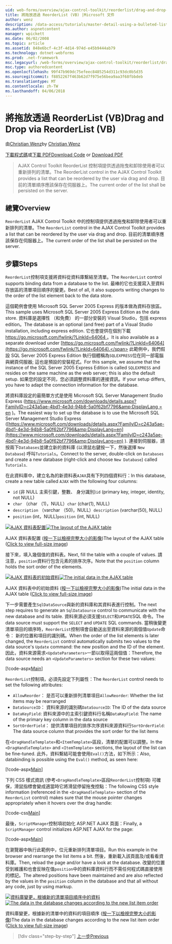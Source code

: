 ```yaml
---
uid: web-forms/overview/ajax-control-toolkit/reorderlist/drag-and-drop-via-reorderlist-vb
title: 將拖放透過 ReorderList (VB) |Microsoft 文件
author: wenz
description: /data-access/tutorials/master-detail-using-a-bulleted-list-of-master-records-with-a-details-datalist-vb
ms.author: aspnetcontent
manager: wpickett
ms.date: 06/02/2008
ms.topic: article
ms.assetid: 848e6bcf-4c3f-4d14-974d-e45b9444ab79
ms.technology: dotnet-webforms
ms.prod: .net-framework
msc.legacyurl: /web-forms/overview/ajax-control-toolkit/reorderlist/drag-and-drop-via-reorderlist-vb
msc.type: authoredcontent
ms.openlocfilehash: 99f47b969dc75efeec8485254d311c93dc0b5d35
ms.sourcegitcommit: f8852267f463b62d7f975e56bea9aa3f68fbbdeb
ms.translationtype: MT
ms.contentlocale: zh-TW
ms.lasthandoff: 04/06/2018
---
```

<a name="drag-and-drop-via-reorderlist-vb"></a><span data-ttu-id="39743-103">將拖放透過 ReorderList (VB)</span><span class="sxs-lookup"><span data-stu-id="39743-103">Drag and Drop via ReorderList (VB)</span></span>
====================
<span data-ttu-id="39743-104">由[Christian Wenz](https://github.com/wenz)</span><span class="sxs-lookup"><span data-stu-id="39743-104">by [Christian Wenz](https://github.com/wenz)</span></span>

<span data-ttu-id="39743-105">[下載程式碼](http://download.microsoft.com/download/9/3/f/93f8daea-bebd-4821-833b-95205389c7d0/ReorderList5.vb.zip)或[下載 PDF](http://download.microsoft.com/download/2/d/c/2dc10e34-6983-41d4-9c08-f78f5387d32b/reorderlist5VB.pdf)</span><span class="sxs-lookup"><span data-stu-id="39743-105">[Download Code](http://download.microsoft.com/download/9/3/f/93f8daea-bebd-4821-833b-95205389c7d0/ReorderList5.vb.zip) or [Download PDF](http://download.microsoft.com/download/2/d/c/2dc10e34-6983-41d4-9c08-f78f5387d32b/reorderlist5VB.pdf)</span></span>

> <span data-ttu-id="39743-106">AJAX Control Toolkit ReorderList 控制項提供透過拖曳和卸除使用者可以重新排列的清單。</span><span class="sxs-lookup"><span data-stu-id="39743-106">The ReorderList control in the AJAX Control Toolkit provides a list that can be reordered by the user via drag and drop.</span></span> <span data-ttu-id="39743-107">目前的清單順序應該保存在伺服器上。</span><span class="sxs-lookup"><span data-stu-id="39743-107">The current order of the list shall be persisted on the server.</span></span>


## <a name="overview"></a><span data-ttu-id="39743-108">總覽</span><span class="sxs-lookup"><span data-stu-id="39743-108">Overview</span></span>

<span data-ttu-id="39743-109">`ReorderList` AJAX Control Toolkit 中的控制項提供透過拖曳和卸除使用者可以重新排列的清單。</span><span class="sxs-lookup"><span data-stu-id="39743-109">The `ReorderList` control in the AJAX Control Toolkit provides a list that can be reordered by the user via drag and drop.</span></span> <span data-ttu-id="39743-110">目前的清單順序應該保存在伺服器上。</span><span class="sxs-lookup"><span data-stu-id="39743-110">The current order of the list shall be persisted on the server.</span></span>

## <a name="steps"></a><span data-ttu-id="39743-111">步驟</span><span class="sxs-lookup"><span data-stu-id="39743-111">Steps</span></span>

<span data-ttu-id="39743-112">`ReorderList`控制項支援將資料從資料庫繫結至清單。</span><span class="sxs-lookup"><span data-stu-id="39743-112">The `ReorderList` control supports binding data from a database to the list.</span></span> <span data-ttu-id="39743-113">最棒的它也支援寫入至資料存放區的清單項目順序的變更。</span><span class="sxs-lookup"><span data-stu-id="39743-113">Best of all, it also supports writing changes to the order of the list element back to the data store.</span></span>

<span data-ttu-id="39743-114">這個範例會使用 Microsoft SQL Server 2005 Express 的版本做為資料存放區。</span><span class="sxs-lookup"><span data-stu-id="39743-114">This sample uses Microsoft SQL Server 2005 Express Edition as the data store.</span></span> <span data-ttu-id="39743-115">資料庫是選擇性 （和免費） 的一部分安裝的 Visual Studio，包括 express edition。</span><span class="sxs-lookup"><span data-stu-id="39743-115">The database is an optional (and free) part of a Visual Studio installation, including express edition.</span></span> <span data-ttu-id="39743-116">它也會提供在個別下載[ https://go.microsoft.com/fwlink/?LinkId=64064 ](https://go.microsoft.com/fwlink/?LinkId=64064)。</span><span class="sxs-lookup"><span data-stu-id="39743-116">It is also available as a separate download under [https://go.microsoft.com/fwlink/?LinkId=64064](https://go.microsoft.com/fwlink/?LinkId=64064).</span></span> <span data-ttu-id="39743-117">此範例中，我們假設 SQL Server 2005 Express Edition 執行個體稱為`SQLEXPRESS`位在同一部電腦與網頁伺服器; 這也是預設的安裝程式。</span><span class="sxs-lookup"><span data-stu-id="39743-117">For this sample, we assume that the instance of the SQL Server 2005 Express Edition is called `SQLEXPRESS` and resides on the same machine as the web server; this is also the default setup.</span></span> <span data-ttu-id="39743-118">如果您的設定不同，您必須調整資料庫的連接資訊。</span><span class="sxs-lookup"><span data-stu-id="39743-118">If your setup differs, you have to adapt the connection information for the database.</span></span>

<span data-ttu-id="39743-119">將資料庫設定的最簡單方式是使用 Microsoft SQL Server Management Studio Express ([https://www.microsoft.com/downloads/details.aspx?FamilyID=c243a5ae-4bd1-4e3d-94b8-5a0f62bf7796&amp;DisplayLang = en](https://www.microsoft.com/downloads/details.aspx?FamilyID=c243a5ae-4bd1-4e3d-94b8-5a0f62bf7796&amp;DisplayLang=en) )。</span><span class="sxs-lookup"><span data-stu-id="39743-119">The easiest way to set up the database is to use the Microsoft SQL Server Management Studio Express ([https://www.microsoft.com/downloads/details.aspx?FamilyID=c243a5ae-4bd1-4e3d-94b8-5a0f62bf7796&amp;DisplayLang=en](https://www.microsoft.com/downloads/details.aspx?FamilyID=c243a5ae-4bd1-4e3d-94b8-5a0f62bf7796&amp;DisplayLang=en) ).</span></span> <span data-ttu-id="39743-120">連接到伺服器，請按兩下`Databases`並建立新的資料庫 (以滑鼠右鍵按一下，然後選擇  `New Database`) 呼叫`Tutorials`。</span><span class="sxs-lookup"><span data-stu-id="39743-120">Connect to the server, double-click on `Databases` and create a new database (right-click and choose `New Database`) called `Tutorials`.</span></span>

<span data-ttu-id="39743-121">在此資料庫中，建立名為的新資料表`AJAX`具有下列四個資料行：</span><span class="sxs-lookup"><span data-stu-id="39743-121">In this database, create a new table called `AJAX` with the following four columns:</span></span>

- <span data-ttu-id="39743-122">`id` (非 NULL 主索引鍵，整數、 身分識別)</span><span class="sxs-lookup"><span data-stu-id="39743-122">`id` (primary key, integer, identity, not NULL)</span></span>
- <span data-ttu-id="39743-123">`char` （char （1)，NULL）</span><span class="sxs-lookup"><span data-stu-id="39743-123">`char` (char(1), NULL)</span></span>
- <span data-ttu-id="39743-124">`description` （varchar （50)，NULL）</span><span class="sxs-lookup"><span data-stu-id="39743-124">`description` (varchar(50), NULL)</span></span>
- <span data-ttu-id="39743-125">`position` (int，NULL)</span><span class="sxs-lookup"><span data-stu-id="39743-125">`position` (int, NULL)</span></span>


<span data-ttu-id="39743-126">[![AJAX 資料表配置](drag-and-drop-via-reorderlist-vb/_static/image2.png)](drag-and-drop-via-reorderlist-vb/_static/image1.png)</span><span class="sxs-lookup"><span data-stu-id="39743-126">[![The layout of the AJAX table](drag-and-drop-via-reorderlist-vb/_static/image2.png)](drag-and-drop-via-reorderlist-vb/_static/image1.png)</span></span>

<span data-ttu-id="39743-127">AJAX 資料表配置 ([按一下以檢視完整大小的影像](drag-and-drop-via-reorderlist-vb/_static/image3.png))</span><span class="sxs-lookup"><span data-stu-id="39743-127">The layout of the AJAX table ([Click to view full-size image](drag-and-drop-via-reorderlist-vb/_static/image3.png))</span></span>


<span data-ttu-id="39743-128">接下來，填入幾個值的資料表。</span><span class="sxs-lookup"><span data-stu-id="39743-128">Next, fill the table with a couple of values.</span></span> <span data-ttu-id="39743-129">請注意，`position`資料行包含元素的排序次序。</span><span class="sxs-lookup"><span data-stu-id="39743-129">Note that the `position` column holds the sort order of the elements.</span></span>


<span data-ttu-id="39743-130">[![AJAX 資料表的初始資料](drag-and-drop-via-reorderlist-vb/_static/image5.png)](drag-and-drop-via-reorderlist-vb/_static/image4.png)</span><span class="sxs-lookup"><span data-stu-id="39743-130">[![The initial data in the AJAX table](drag-and-drop-via-reorderlist-vb/_static/image5.png)](drag-and-drop-via-reorderlist-vb/_static/image4.png)</span></span>

<span data-ttu-id="39743-131">AJAX 資料表中的初始資料 ([按一下以檢視完整大小的影像](drag-and-drop-via-reorderlist-vb/_static/image6.png))</span><span class="sxs-lookup"><span data-stu-id="39743-131">The initial data in the AJAX table ([Click to view full-size image](drag-and-drop-via-reorderlist-vb/_static/image6.png))</span></span>


<span data-ttu-id="39743-132">下一步需要產生`SqlDataSource`與新的資料庫和其資料表進行控制。</span><span class="sxs-lookup"><span data-stu-id="39743-132">The next step requires to generate an `SqlDataSource` control to communicate with the new database and its table.</span></span> <span data-ttu-id="39743-133">資料來源必須支援`SELECT`和`UPDATE`SQL 命令。</span><span class="sxs-lookup"><span data-stu-id="39743-133">The data source must support the `SELECT` and `UPDATE` SQL commands.</span></span> <span data-ttu-id="39743-134">當稍後變更清單項目的順序時，`ReorderList`控制項會自動送出至資料來源的兩個值`Update`命令： 新的位置和項目的識別碼。</span><span class="sxs-lookup"><span data-stu-id="39743-134">When the order of the list elements is later changed, the `ReorderList` control automatically submits two values to the data source's `Update` command: the new position and the ID of the element.</span></span> <span data-ttu-id="39743-135">因此，資料來源需求`<UpdateParameters>`一節以取得這兩個值：</span><span class="sxs-lookup"><span data-stu-id="39743-135">Therefore, the data source needs an `<UpdateParameters>` section for these two values:</span></span>

[!code-aspx[Main](drag-and-drop-via-reorderlist-vb/samples/sample1.aspx)]

<span data-ttu-id="39743-136">`ReorderList`控制項，必須先設定下列屬性：</span><span class="sxs-lookup"><span data-stu-id="39743-136">The `ReorderList` control needs to set the following attributes:</span></span>

- <span data-ttu-id="39743-137">`AllowReorder`： 是否可以重新排列清單項目</span><span class="sxs-lookup"><span data-stu-id="39743-137">`AllowReorder`: Whether the list items may be rearranged</span></span>
- <span data-ttu-id="39743-138">`DataSourceID`： 資料來源的識別碼</span><span class="sxs-lookup"><span data-stu-id="39743-138">`DataSourceID`: The ID of the data source</span></span>
- <span data-ttu-id="39743-139">`DataKeyField`: 資料來源中的主索引鍵資料行名稱</span><span class="sxs-lookup"><span data-stu-id="39743-139">`DataKeyField`: The name of the primary key column in the data source</span></span>
- <span data-ttu-id="39743-140">`SortOrderField`： 提供清單項目的排序次序資料來源資料行</span><span class="sxs-lookup"><span data-stu-id="39743-140">`SortOrderField`: The data source column that provides the sort order for the list items</span></span>

<span data-ttu-id="39743-141">在`<DragHandleTemplate>`和`<ItemTemplate>`區段，清單的配置可以調整。</span><span class="sxs-lookup"><span data-stu-id="39743-141">In the `<DragHandleTemplate>` and `<ItemTemplate>` sections, the layout of the list can be fine-tuned.</span></span> <span data-ttu-id="39743-142">此外，資料繫結可能會使用`Eval()`方法，如下所示：</span><span class="sxs-lookup"><span data-stu-id="39743-142">Also, databinding is possible using the `Eval()` method, as seen here:</span></span>

[!code-aspx[Main](drag-and-drop-via-reorderlist-vb/samples/sample2.aspx)]

<span data-ttu-id="39743-143">下列 CSS 樣式資訊 (參考`<DragHandleTemplate>`區段`ReorderList`控制項) 可確保，滑鼠指標會變成適當時它將滑鼠停留拖曳控點：</span><span class="sxs-lookup"><span data-stu-id="39743-143">The following CSS style information (referenced in the `<DragHandleTemplate>` section of the `ReorderList` control) makes sure that the mouse pointer changes appropriately when it hovers over the drag handle:</span></span>

[!code-css[Main](drag-and-drop-via-reorderlist-vb/samples/sample3.css)]

<span data-ttu-id="39743-144">最後，`ScriptManager`控制項初始化 ASP.NET AJAX 頁面：</span><span class="sxs-lookup"><span data-stu-id="39743-144">Finally, a `ScriptManager` control initializes ASP.NET AJAX for the page:</span></span>

[!code-aspx[Main](drag-and-drop-via-reorderlist-vb/samples/sample4.aspx)]

<span data-ttu-id="39743-145">在瀏覽器中執行此範例中，位元重新排列清單項目。</span><span class="sxs-lookup"><span data-stu-id="39743-145">Run this example in the browser and rearrange the list items a bit.</span></span> <span data-ttu-id="39743-146">然後，重新載入該頁面及/或看看資料庫。</span><span class="sxs-lookup"><span data-stu-id="39743-146">Then, reload the page and/or have a look at the database.</span></span> <span data-ttu-id="39743-147">改變的位置受到維護和也會反映在值`position`中的資料庫資料行而不需任何程式碼直接使用的標記。</span><span class="sxs-lookup"><span data-stu-id="39743-147">The altered positions have been maintained and are also reflected by the values in the `position` column in the database and that all without any code, just by using markup.</span></span>


<span data-ttu-id="39743-148">[![資料庫變更，根據新的清單項目順序中的資料](drag-and-drop-via-reorderlist-vb/_static/image8.png)](drag-and-drop-via-reorderlist-vb/_static/image7.png)</span><span class="sxs-lookup"><span data-stu-id="39743-148">[![The data in the database changes according to the new list item order](drag-and-drop-via-reorderlist-vb/_static/image8.png)](drag-and-drop-via-reorderlist-vb/_static/image7.png)</span></span>

<span data-ttu-id="39743-149">資料庫變更，根據新的清單中的資料的項目順序 ([按一下以檢視完整大小的影像](drag-and-drop-via-reorderlist-vb/_static/image9.png))</span><span class="sxs-lookup"><span data-stu-id="39743-149">The data in the database changes according to the new list item order ([Click to view full-size image](drag-and-drop-via-reorderlist-vb/_static/image9.png))</span></span>

> [!div class="step-by-step"]
> [<span data-ttu-id="39743-150">上一步</span><span class="sxs-lookup"><span data-stu-id="39743-150">Previous</span></span>](using-postbacks-with-reorderlist-vb.md)
